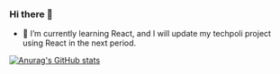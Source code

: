 ### Hi there 👋

- 🌱 I’m currently learning React, and I will update my techpoli project using React in the next period.


[![Anurag's GitHub stats](https://github-readme-stats.vercel.app/api?username=Apostolos172&hide=prs&count_private=true&theme=maroongold)](https://github.com/anuraghazra/github-readme-stats)

<!--
**Apostolos172/Apostolos172** is a ✨ _special_ ✨ repository because its `README.md` (this file) appears on your GitHub profile.

Here are some ideas to get you started:

- 🔭 I’m currently working on ...
- 🌱 I’m currently learning React, javascript library
- 👯 I’m looking to collaborate on ...
- 🤔 I’m looking for help with ...
- 💬 Ask me about ...
- 📫 How to reach me: ...
- 😄 Pronouns: ...
- ⚡ Fun fact: ...
-->
